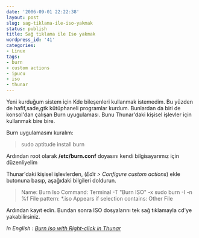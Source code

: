 ```yaml
---
date: '2006-09-01 22:22:38'
layout: post
slug: sag-tiklama-ile-iso-yakmak
status: publish
title: Sağ tıklama ile Iso yakmak
wordpress_id: '41'
categories:
- Linux
tags:
- burn
- custom actions
- ipucu
- iso
- thunar
---
```


Yeni kurduğum sistem için Kde bileşenleri kullanmak istemedim. Bu yüzden de hafif,sade,gtk kütüphaneli programlar kurdum. Bunlardan da biri de konsol'dan çalışan Burn uyugulaması. Bunu Thunar'daki kişisel işlevler için kullanmak bire bire.

Burn uygulamasını kuralım:





> sudo aptitude install burn






Ardından root olarak **/etc/burn.conf** doyasını kendi bilgisayarımız için düzenliyelim

Thunar'daki kişisel işlevlerden, (_Edit > Configure custom actions_) ekle butonuna basıp, aşağıdaki bilgileri doldurun.





> Name: Burn Iso
Command: Terminal -T "Burn ISO" -x sudo burn -I -n %f
File pattern: *.iso
Appears if selection contains: Other File






Ardından kayıt edin. Bundan sonra ISO dosyalarını tek sağ tıklamayla cd'ye yakabilirsiniz.

_In English : [Burn Iso with Right-click in Thunar](http://ubuntuforums.org/showthread.php?t=248538)_

